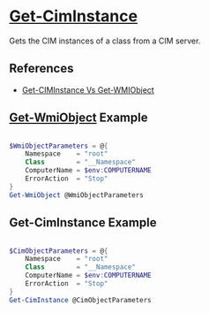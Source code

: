 # [Get-CimInstance](https://docs.microsoft.com/en-us/powershell/module/cimcmdlets/get-ciminstance)

Gets the CIM instances of a class from a CIM server.

## References

- [Get-CIMInstance Vs Get-WMIObject](https://blog.ipswitch.com/get-ciminstance-vs-get-wmiobject-whats-the-difference)

## [Get-WmiObject](https://docs.microsoft.com/en-us/powershell/module/microsoft.powershell.management/get-wmiobject) Example

```powershell

$WmiObjectParameters = @{
    Namespace    = "root"
    Class        = "__Namespace"
    ComputerName = $env:COMPUTERNAME
    ErrorAction  = "Stop"
}
Get-WmiObject @WmiObjectParameters

```

## Get-CimInstance Example

```powershell

$CimObjectParameters = @{
    Namespace    = "root"
    Class        = "__Namespace"
    ComputerName = $env:COMPUTERNAME
    ErrorAction  = "Stop"
}
Get-CimInstance @CimObjectParameters

```
